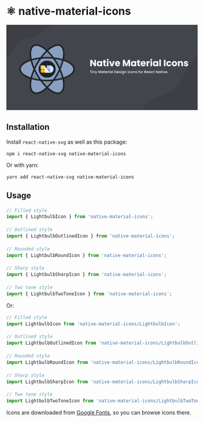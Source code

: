 # ⚛️ native-material-icons

![Native Material Icons - Tiny Material Design icons for React Native.](./assets/Media%20Preview.jpg)


## Installation

Install `react-native-svg` as well as this package:

```
npm i react-native-svg native-material-icons
```

Or with yarn:

```
yarn add react-native-svg native-material-icons
```

## Usage

```jsx
// Filled style
import { LightbulbIcon } from 'native-material-icons';

// Outlined style
import { LightbulbOutlinedIcon } from 'native-material-icons';

// Rounded style
import { LightbulbRoundIcon } from 'native-material-icons';

// Sharp style
import { LightbulbSharpIcon } from 'native-material-icons';

// Two tone style
import { LightbulbTwoToneIcon } from 'native-material-icons';
```

Or:

```jsx
// Filled style
import LightbulbIcon from 'native-material-icons/LightbulbIcon';

// Outlined style
import LightbulbOutlinedIcon from 'native-material-icons/LightbulbOutlinedIcon';

// Rounded style
import LightbulbRoundIcon from 'native-material-icons/LightbulbRoundIcon';

// Sharp style
import LightbulbSharpIcon from 'native-material-icons/LightbulbSharpIcon';

// Two tone style
import LightbulbTwoToneIcon from 'native-material-icons/LightbulbTwoToneIcon';
```

Icons are downloaded from [Google Fonts](https://fonts.google.com/icons?selected=Material+Icons), so you can browse icons there.

